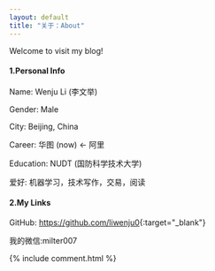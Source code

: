```yaml
---
layout: default
title: "关于：About"
---
```

Welcome to visit my blog!

#### 1.Personal Info
Name: Wenju Li (李文举)  

Gender: Male  

City: Beijing, China   

Career: 华图 (now) <- 阿里  

Education: NUDT (国防科学技术大学) 

爱好: 机器学习，技术写作，交易，阅读  

#### 2.My Links
GitHub: <https://github.com/liwenju0>{:target="_blank"} 

我的微信:milter007


{% include comment.html %}
